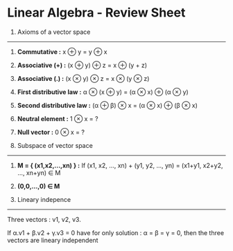 Linear Algebra - Review Sheet
=============================

1. Axioms of a vector space
---------------------------

1. **Commutative :** x ⊕ y = y ⊕ x

2. **Associative (+) :** (x ⊕ y) ⊕ z = x ⊕ (y + z)

3. **Associative (.) :** (x ⊗ y) ⊗ z = x ⊗ (y ⊗ z)

4. **First distributive law :** α ⊗ (x ⊕ y) = (α ⊗ x) ⊕ (α ⊗ y)

5. **Second distributive law :** (α ⊕ β) ⊗ x = (α ⊗ x) ⊕ (β ⊗ x)

6. **Neutral element :** 1 ⊗ x = ?

7. **Null vector :** 0 ⊗ x = ?

2. Subspace of vector space
---------------------------

1. **M = { (x1,x2,...,xn) } :** If (x1, x2, ..., xn) + (y1, y2, ..., yn) = (x1+y1, x2+y2, ..., xn+yn) ∈ M

2. **(0,0,...,0) ∈ M**

3. Lineary indepence
--------------------

Three vectors : v1, v2, v3.

If α.v1 + β.v2 + γ.v3 = 0 have for only solution : α = β = γ = 0, then the three vectors are lineary independent
